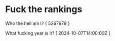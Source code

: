 # Fuck the rankings

Who the hell am I?
{ 5267979 }

What fucking year is it?
[ 2024-10-07T14:00:00Z ]
